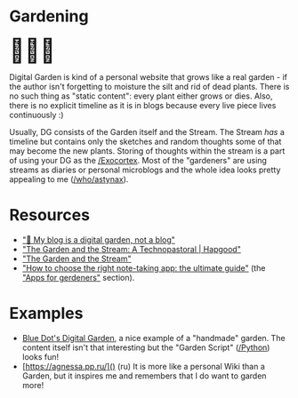 # Gardening

<div style="font-size: 300%;">🌻🌷🌸</div>

Digital Garden is kind of a personal website that grows like a real garden - if the author isn't forgetting to moisture the silt and rid of dead plants. There is no such thing as "static content": every plant either grows or dies. Also, there is no explicit timeline as it is in blogs because every live piece lives continuously :)

Usually, DG consists of the Garden itself and the Stream. The Stream *has* a timeline but contains only the sketches and random thoughts some of that may become the new plants. Storing of thoughts within the stream is a part of using your DG as the [/Exocortex](). Most of the "gardeners" are using streams as diaries or personal microblogs and the whole idea looks pretty appealing to me ([/who/astynax]()).

# Resources

- ["🌱 My blog is a digital garden, not a blog"](https://joelhooks.com/digital-garden)
- ["The Garden and the Stream: A Technopastoral | Hapgood"](https://hapgood.us/2015/10/17/the-garden-and-the-stream-a-technopastoral/)
- ["The Garden and the Stream"](https://commonplace.doubleloop.net/the-garden-and-the-stream)
- ["How to choose the right note-taking app: the ultimate guide"](https://nesslabs.com/how-to-choose-the-right-note-taking-app) (the ["Apps for gerdeners"](https://nesslabs.com/how-to-choose-the-right-note-taking-app#gardeners) section).

# Examples

- [Blue Dot's Digital Garden](https://bluedot.neocities.org/garden/), a nice example of a "handmade" garden. The content itself isn't that interesting but the "Garden Script" ([/Python]()) looks fun!
- [https://agnessa.pp.ru/]() (ru) It is more like a personal Wiki than a Garden, but it inspires me and remembers that I do want to garden more!